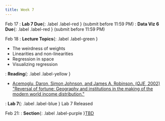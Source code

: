 ```yaml
---
title: Week 7
---
```


Feb 17
: **Lab 7 Due**{: .label .label-red } (submit before 11:59 PM)
: **Data Viz 6 Due**{: .label .label-red } (submit before 11:59 PM)

Feb 18
: **Lecture Topics**{: .label .label-green }
 - The weirdness of weights
 - Linearities and non-linearities
 - Regression in space
 - Visualizing regression

: **Reading**{: .label .label-yellow }
 - [Acemoglu, Daron, Simon Johnson, and James A. Robinson.  (*QJE*, 2002) "Reversal of fortune: Geography and institutions in the making of the modern world income distribution."
][1]

: **Lab 7**{: .label .label-blue } Lab 7 Released

Feb 21:
: **Section**{: .label .label-purple }[TBD](#)

[1]: https://academic.oup.com/qje/article/117/4/1231/1875948
